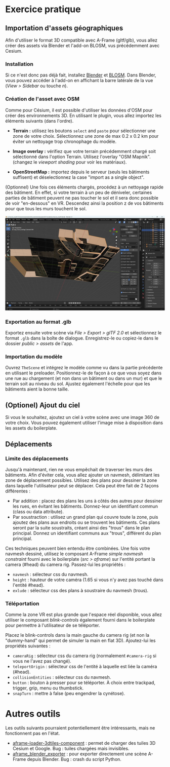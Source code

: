 # Exercice pratique

## Importation d'assets géographiques

Afin d'utiliser le format 3D compatible avec A-Frame (gltf/glb), vous allez créer des assets via Blender et l'add-on BLOSM, vus précédemment avec Cesium.

### Installation

Si ce n'est donc pas déjà fait, installez [Blender](https://www.blender.org/download/) et [BLOSM](https://prochitecture.gumroad.com/l/blender-osm). Dans Blender, vous pouvez accéder à l'add-on en affichant la barre latérale de la vue (_View > Sidebar_ ou touche _n_).

### Création de l'asset avec OSM

Comme pour Césium, il est possible d'utiliser les données d'OSM pour créer des environnements 3D. En utilisant le plugin, vous allez importez les éléments suivants (dans l'ordre).

- __Terrain :__ utilisez les boutons `select` and `paste` pour sélectionner une zone de votre choix. Sélectionnez une zone de max 0.2 x 0.2 km pour éviter un nettoyage trop chronophage du modèle.

- __Image overlay :__ vérifiez que votre terrain précédemment chargé soit sélectionné dans l'option Terrain. Utilisez l'overlay "OSM Mapnik". (changez le _viewport shading_ pour voir les matériaux).

- __OpenStreetMap :__ importez depuis le serveur (seuls les bâtiments suffisent) et déselectionnez la case "import as a single object".

(Optionnel) Une fois ces éléments chargés, procédez à un nettoyage rapide des bâtiment. En effet, si votre terrain à un peu de déniveler, certaines parties de bâtiment peuvent ne pas toucher le sol et il sera donc possible de voir "en-dessous" en VR. Descendez ainsi la position z de vos bâtiments pour que tous les murs touchent le sol.

![Scène vue d'en dessous, Blender](../img/blender_blosm_scene_vue_dessous.png)

### Exportation au format .glb

 Exportez ensuite votre scène via _File > Export > glTF 2.0_ et sélectionnez le format `.glb` dans la boîte de dialogue. Enregistrez-le ou copiez-le dans le dossier _public > assets_ de l'app.

### Importation du modèle

Ouvrez `TheScene` et intégrez le modèle comme vu dans la partie précédente en utilisant le preloader. Positionnez-le de façon à ce que vous soyez dans une rue au chargement (et non dans un bâtiment ou dans un mur) et que le terrain soit au niveau du sol. Ajustez également l'échelle pour que les bâtiments aient la bonne taille.

## (Optionel) Ajout du ciel

Si vous le souhaitez, ajoutez un ciel à votre scène avec une image 360 de votre choix. Vous pouvez également utiliser l'image mise à disposition dans les assets du boilerplate.

## Déplacements

### Limite des déplacements

Jusqu'à maintenant, rien ne vous empêchait de traverser les murs des bâtiments. Afin d'éviter cela, vous allez ajouter un navmesh, délimitant les zone de déplacement possibles. Utilisez des plans pour dessiner la zone dans laquelle l'utilisateur peut se déplacer. Cela peut être fait de 2 façons différentes :

- Par addition : placez des plans les uns à côtés des autres pour dessiner les rues, en évitant les bâtiments. Donnez-leur un identifiant commun (class ou data attribute).
- Par soustraction : utilisez un grand plan qui couvre toute la zone, puis ajoutez des plans aux endroits ou se trouvent les bâtiments. Ces plans seront par la suite soustraits, créant ainsi des "trous" dans le plan principal. Donnez un identifiant communs aux "trous", différent du plan principal.

Ces techniques peuvent bien entendu être combinées. Une fois votre navmesh dessiné, utilisez le composant A-Frame _simple navmesh constraint_ fourni avec le boilerplate (_src > aframe_) sur l'entité portant la camera (#head) du camera rig. Passez-lui les propriétés :

- `navmesh` : sélecteur css du navmesh.
- `height` : hauteur de votre caméra (1.65 si vous n'y avez pas touché dans l'entité #head).
- `exlude` : sélecteur css des plans à soustraire du navmesh (trous).

<!-- Ajoutez également le composant suivant à votre entité #head :

    disable-in-vr="component: simple-navmesh-constraint;"

Le navmesh n'est en effet pas nécessaire en VR, car les      -->

### Téléportation

Comme la zone VR est plus grande que l'espace réel disponible, vous allez utiliser le composant _blink-controls_ également fourni dans le boilerplate pour permettre à l'utilisateur de se téléporter.

Placez le blink-controls dans la main gauche du camera rig (et non la "dummy-hand" qui permet de simuler la main en flat 3D). Ajoutez-lui les propriétés suivantes :

- `cameraRig` : sélecteur css du camera rig (normalement `#camera-rig` si vous ne l'avez pas changé).
- `teleportOrigin` : sélecteur css de l'entité à laquelle est liée la caméra (#head).
- `collisionEntities` : sélecteur css du navmesh.
- `button` : bouton à presser pour se téléporter. À choix entre trackpad, trigger, grip, menu ou thumbstick.
- `snapTurn` : mettre à false (peu engendrer la cynétose).

# Autres outils

Les outils suivants pourraient potentiellement être intéressants, mais ne fonctionnent pas en l'état.

- [aframe-loader-3dtiles-component](https://github.com/nytimes/aframe-loader-3dtiles-component) : permet de charger des tuiles 3D Cesium et Google. Bug : tuiles chargées mais invisibles.
- [aframe_blender_exporter](https://github.com/silverslade/aframe_blender_exporter) : pour exporter directement une scène A-Frame depuis Blender. Bug : crash du script Python.


